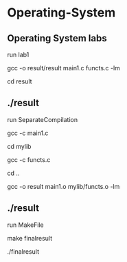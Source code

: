 # Operating-System
Operating System labs
--------------------------
run lab1

gcc -o result/result main1.c functs.c -lm

cd result

./result
--------------------------
run SeparateCompilation

gcc -c main1.c

cd mylib

gcc -c functs.c

cd ..

gcc -o result main1.o mylib/functs.o -lm

./result
-------------------------
run MakeFile

make finalresult

./finalresult
